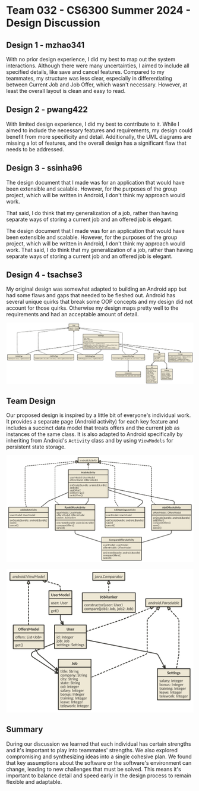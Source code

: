 # Team 032 - CS6300 Summer 2024 - Design Discussion

## Design 1 - mzhao341
With no prior design experience, I did my best to map out the system interactions. Although there were many uncertainties, I aimed to include all specified details, like save and cancel features. Compared to my teammates, my structure was less clear, especially in differentiating between Current Job and Job Offer, which wasn't necessary. However, at least the overall layout is clean and easy to read.

## Design 2 - pwang422

With limited design experience, I did my best to contribute to it. While I aimed to include the necessary features and requirements, my design could benefit from more specificity and detail. Additionally, the UML diagrams are missing a lot of features, and the overall design has a significant flaw that needs to be addressed.


## Design 3 - ssinha96
The design document that I made was for an application that would have been extensible and scalable.
However, for the purposes of the group project, which will be written in Android, I don't think my approach would work.

That said, I do think that my generalization of a job, rather than having separate ways of storing a current job and an offered job is elegant.

The design document that I made was for an application that would have been extensible and scalable. However, for the purposes of the group project, which will be written in Android, I don't think my approach would work. That said, I do think that my generalization of a job, rather than having separate ways of storing a current job and an offered job is elegant.

## Design 4 - tsachse3

My original design was somewhat adapted to building an Android app but had some flaws and gaps that needed to be fleshed out. Android has several unique quirks that break some OOP concepts and my design did not account for those quirks. Otherwise my design maps pretty well to the requirements and had an acceptable amount of detail.

![tsachse3 Original Design](../Design-Individual/tsachse3/design.png)

## Team Design

Our proposed design is inspired by a little bit of everyone's individual work. It provides a separate page (Android activity) for each key feature and includes a succinct data model that treats offers and the current job as instances of the same class. It is also adapted to Android specifically by inheriting from Android's `Activity` class and by using `ViewModels` for persistent state storage.

![Activities UML Design](../Docs/Images/activities-uml-diagram.png)

![Data UML Design](../Docs/Images/data-uml-diagram.png)

## Summary

During our discussion we learned that each individual has certain strengths and it's important to play into teammates' strengths. We also explored compromising and synthesizing ideas into a single cohesive plan. We found that key assumptions about the software or the software's environment can change, leading to new challenges that must be solved. This means it's important to balance detail and speed early in the design process to remain flexible and adaptable.
